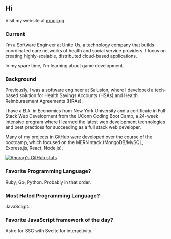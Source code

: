 ## Hi
Visit my website at [mooji.gg](https://mooji.gg)

### Current
I'm a Software Engineer at Unite Us, a technology company that builds coordinated care networks of health and social service providers. I focus on creating highly-scalable, distributed cloud-based applications.

In my spare time, I'm learning about game development.

### Background
Previously, I was a software engineer at Salusion, where I developed a tech-based solution for Health Savings Accounts (HSAs) and Health Reimbursement Agreements (HRAs).

I have a B.A. in Economics from New York University and a certificate in Full Stack Web Development from the UConn Coding Boot Camp, a 24-week intensive program where I learned the latest web development technologies and best practices for succeeding as a full stack web developer. 

Many of my projects in GitHub were developed over the course of the bootcamp, which focused on the MERN stack (MongoDB/MySQL, Express.js, React, Node.js).

[![Anurag's GitHub stats](https://github-readme-stats.chimid.com?username=moojigc&theme=radical&count_private=true)](https://github.com/anuraghazra/github-readme-stats)

### Favorite Programming Language?
Ruby, Go, Python. Probably in that order.

### Most Hated Programming Language?
JavaScript...

### Favorite JavaScript framework of the day?
Astro for SSG with Svelte for interactivity.
